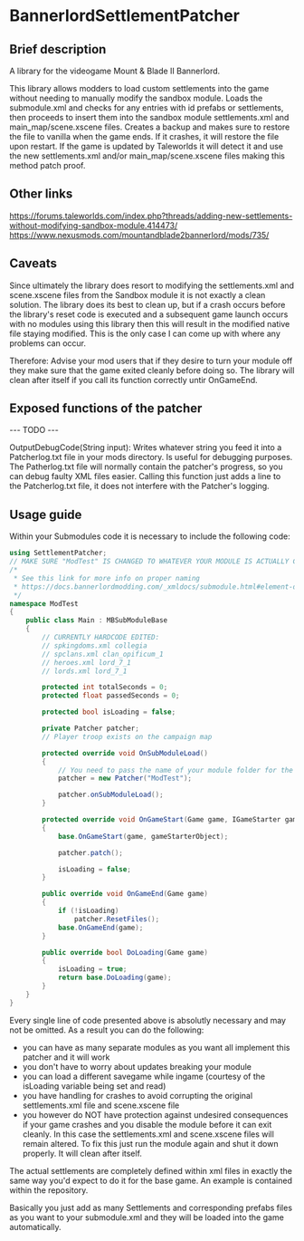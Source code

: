 # BannerlordSettlementPatcher
## Brief description
A library for the videogame Mount & Blade II Bannerlord.

This library allows modders to load custom settlements into the game without needing to manually modify the sandbox module. Loads the submodule.xml and checks for any entries with id prefabs or settlements, then proceeds to insert them into the sandbox module settlements.xml and main_map/scene.xscene files. Creates a backup and makes sure to restore the file to vanilla when the game ends. If it crashes, it will restore the file upon restart. If the game is updated by Taleworlds it will detect it and use the new settlements.xml and/or main_map/scene.xscene files making this method patch proof.

## Other links
https://forums.taleworlds.com/index.php?threads/adding-new-settlements-without-modifying-sandbox-module.414473/
https://www.nexusmods.com/mountandblade2bannerlord/mods/735/

## Caveats
Since ultimately the library does resort to modifying the settlements.xml and scene.xscene files from the Sandbox module it is not exactly a clean solution. The library does its best to clean up, but if a crash occurs before the library's reset code is executed and a subsequent game launch occurs with no modules using this library then this will result in the modified native file staying modified. This is the only case I can come up with where any problems can occur. 

Therefore: Advise your mod users that if they desire to turn your module off they make sure that the game exited cleanly before doing so. The library will clean after itself if you call its function correctly untir OnGameEnd.

## Exposed functions of the patcher

--- TODO ---

OutputDebugCode(String input): Writes whatever string you feed it into a Patcherlog.txt file in your mods directory. Is useful for debugging purposes. The Patherlog.txt file will normally contain the patcher's progress, so you can debug faulty XML files easier. Calling this function just adds a line to the Patcherlog.txt file, it does not interfere with the Patcher's logging. 


## Usage guide

Within your Submodules code it is necessary to include the following code:
```C#
using SettlementPatcher;
// MAKE SURE "ModTest" IS CHANGED TO WHATEVER YOUR MODULE IS ACTUALLY CALLED!
/*
 * See this link for more info on proper naming
 * https://docs.bannerlordmodding.com/_xmldocs/submodule.html#element-descriptions
 */
namespace ModTest
{
    public class Main : MBSubModuleBase
    {
        // CURRENTLY HARDCODE EDITED:
        // spkingdoms.xml collegia
        // spclans.xml clan_opificum_1
        // heroes.xml lord_7_1
        // lords.xml lord_7_1

        protected int totalSeconds = 0;
        protected float passedSeconds = 0;

        protected bool isLoading = false;

        private Patcher patcher;
        // Player troop exists on the campaign map

        protected override void OnSubModuleLoad()
        {
            // You need to pass the name of your module folder for the patcher to work properly.
            patcher = new Patcher("ModTest");

            patcher.onSubModuleLoad();
        }

        protected override void OnGameStart(Game game, IGameStarter gameStarterObject)
        {
            base.OnGameStart(game, gameStarterObject);

            patcher.patch();

            isLoading = false;
        }        

        public override void OnGameEnd(Game game)
        {
            if (!isLoading)
                patcher.ResetFiles();
            base.OnGameEnd(game);
        }

        public override bool DoLoading(Game game)
        {
            isLoading = true;
            return base.DoLoading(game);
        }
    }
}
```
Every single line of code presented above is absolutly necessary and may not be omitted.
As a result you can do the following:
* you can have as many separate modules as you want all implement this patcher and it will work
* you don't have to worry about updates breaking your module
* you can load a different savegame while ingame (courtesy of the isLoading variable being set and read)
* you have handling for crashes to avoid corrupting the original settlements.xml file and scene.xscene file
* you however do NOT have protection against undesired consequences if your game crashes and you disable the module before it can exit cleanly. In this case the settlements.xml and scene.xscene files will remain altered. To fix this just run the module again and shut it down properly. It will clean after itself.

The actual settlements are completely defined within xml files in exactly the same way you'd expect to do it for the base game. An example is contained within the repository.


Basically you just add as many Settlements and corresponding prefabs files as you want to your submodule.xml and they will be loaded into the game automatically. 

